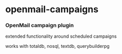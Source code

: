 # openmail-campaigns
### OpenMail campaign plugin

extended functionality around scheduled campaigns

works with totaldb, nosql, textdb, querybuilderpg
